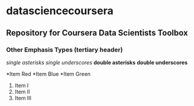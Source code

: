 # datasciencecoursera
## Repository for Coursera Data Scientists Toolbox

### Other Emphasis Types (tertiary header)

*single asterisks*
_single underscores_
**double asterisks**
__double underscores__

*Item Red
*Item Blue
*Item Green

1. Item I
2. Item II
3. Item III
